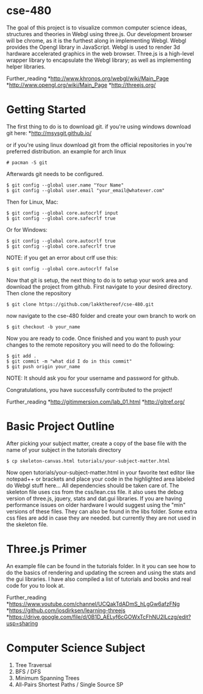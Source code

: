 cse-480
=======

The goal of this project is to visualize common computer science ideas, structures and theories in Webgl using three.js. Our development browser will be chrome, as it is the furthest along in implementing Webgl. Webgl provides the Opengl library in JavaScript. Webgl is used to render 3d hardware accelerated graphics in the web browser. Three.js is a high-level wrapper library to encapsulate the Webgl library; as well as implementing helper libraries.

Further_reading
*http://www.khronos.org/webgl/wiki/Main_Page
*http://www.opengl.org/wiki/Main_Page
*http://threejs.org/

Getting Started
===============
The first thing to do is to download git. if you're using windows download git here:
*http://msysgit.github.io/

or if you're using linux download git from the official repositories in you're preferred distribution.
an example for arch linux
```
# pacman -S git
```
Afterwards git needs to be configured.
```
$ git config --global user.name "Your Name"
$ git config --global user.email "your_email@whatever.com"
```
Then for Linux, Mac:
```
$ git config --global core.autocrlf input
$ git config --global core.safecrlf true
```
Or for Windows:
```
$ git config --global core.autocrlf true
$ git config --global core.safecrlf true
```
NOTE: if you get an error about crlf use this:
```
$ git config --global core.autocrlf false
```

Now that git is setup, the next thing to do is to setup your work area and download the project from github. First navigate to your desired directory. Then clone the repository
```
$ git clone https://github.com/lakkthereof/cse-480.git
```

now navigate to the cse-480 folder and create your own branch to work on
```
$ git checkout -b your_name
```
Now you are ready to code. Once finished and you want to push your changes to the remote repository you will need to do the following:
```
$ git add .
$ git commit -m "what did I do in this commit"
$ git push origin your_name
```
NOTE: It should ask you for your username and password for github.

Congratulations, you have successfully contributed to the project!

Further_reading
*http://gitimmersion.com/lab_01.html
*http://gitref.org/

Basic Project Outline
=====================
After picking your subject matter, create a copy of the base file with the name of your subject in the tutorials directory 
```
$ cp skeleton-canvas.html tutorials/your-subject-matter.html
```
Now open tutorials/your-subject-matter.html in your favorite text editor like notepad++ or brackets and place your code in the highlighted area labeled do Webgl stuff here...
All dependencies should be taken care of. The skeleton file uses css from the css/lean.css file. it also uses the debug version of three.js, jquery, stats and dat.gui libraries. If you are having performance issues on older hardware I would suggest using the "min" versions of these files. They can also be found in the libs folder. Some extra css files are add in case they are needed. but currently they are not used in the skeleton file.

Three.js Primer
===============
An example file can be found in the tutorials folder. In it you can see how to do the basics of rendering and updating the screen and using the stats and the gui libraries. I have also compiled a list of tutorials and books and real code for you to look at.

Further_reading
*https://www.youtube.com/channel/UCQakTdADmS_hLgGw6afzFNg
*https://github.com/josdirksen/learning-threejs
*https://drive.google.com/file/d/0B1D_AELyf6cGOWxTcFhNU2lLczg/edit?usp=sharing


Computer Science Subject
========================
1. Tree Traversal 
2. BFS / DFS
3. Minimum Spanning Trees
4. All-Pairs Shortest Paths / Single Source SP

